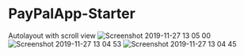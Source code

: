 # PayPalApp-Starter
Autolayout with scroll view
![Screenshot 2019-11-27 13 05 00](https://user-images.githubusercontent.com/53354158/69718297-a7c6d580-1116-11ea-8c76-17334a402905.png)
![Screenshot 2019-11-27 13 04 53](https://user-images.githubusercontent.com/53354158/69718299-a85f6c00-1116-11ea-840c-154fe6ad61e0.png)
![Screenshot 2019-11-27 13 04 45](https://user-images.githubusercontent.com/53354158/69718300-a85f6c00-1116-11ea-80fc-db9e36b2a324.png)
